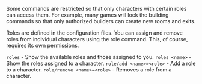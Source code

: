 Some commands are restricted so that only characters with certain roles can access them.  For example, many games will lock the building commands so that only authorized builders can create new rooms and exits.

Roles are defined in the configuration files.  You can assign and remove roles from individual characters using the role command.  This, of course, requires its own permissions.

`roles` - Show the available roles and those assigned to you.
`roles <name>` - Show the roles assigned to a character.
`role/add <name>=<role>` - Add a role to a character.
`role/remove <name>=<role>` - Removes a role from a character.